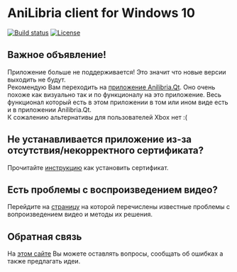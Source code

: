 # AniLibria client for Windows 10

[![Build status](https://ci.appveyor.com/api/projects/status/mmy41v654e7e8jgd?svg=true)](https://ci.appveyor.com/project/trueromanus/anilibria-win)
[![License](https://raw.githubusercontent.com/anilibria/anilibria-win/master/license-MIT-green.svg?sanitize=true)](https://raw.githubusercontent.com/anilibria/anilibria-win/master/license-MIT-green.svg?sanitize=true)

## Важное объявление!

Приложение больше не поддерживается! Это значит что новые версии выходить не будут.  
Рекомендую Вам переходить на [приложение Anilibria.Qt](https://github.com/anilibria/anilibria-winmaclinux). Оно очень похоже как визуально так и по функционалу на это приложение. Весь функционал который есть в этом приложении в том или ином виде есть и в приложении Anilibria.Qt.  
К сожалению альтернативы для пользователей Xbox нет :(

## Не устанавливается приложение из-за отсутствия/некорректного сертификата?

Прочитайте [инструкцию](https://github.com/anilibria/anilibria-win/blob/master/doc/certificate.md) как установить сертификат.

## Есть проблемы с воспроизведением видео?

Перейдите на [страницу](https://github.com/anilibria/anilibria-win/blob/master/doc/video-issues.md) на которой перечислены известные проблемы с вопроизведением видео и методы их решения. 

## Обратная связь

На [этом сайте](https://anilibriawin10.reformal.ru/) Вы можете оставлять вопросы, сообщать об ошибках а также предлагать идеи.
